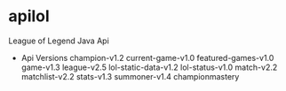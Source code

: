 # apilol
League of Legend Java Api

- Api Versions
	champion-v1.2
	current-game-v1.0
	featured-games-v1.0
	game-v1.3
	league-v2.5
	lol-static-data-v1.2
	lol-status-v1.0
	match-v2.2
	matchlist-v2.2
	stats-v1.3
	summoner-v1.4
	championmastery
	
	

